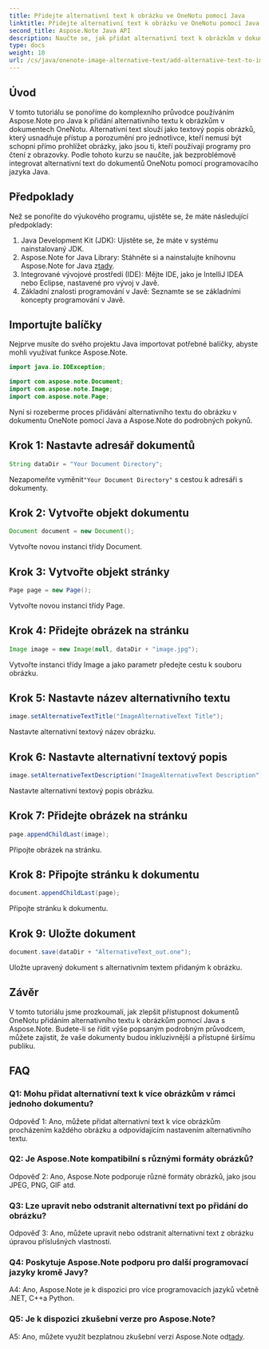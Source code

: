 ```yaml
---
title: Přidejte alternativní text k obrázku ve OneNotu pomocí Java
linktitle: Přidejte alternativní text k obrázku ve OneNotu pomocí Java
second_title: Aspose.Note Java API
description: Naučte se, jak přidat alternativní text k obrázkům v dokumentech OneNotu pomocí Java s Aspose.Note, čímž se zlepší přístupnost a inkluzivita.
type: docs
weight: 10
url: /cs/java/onenote-image-alternative-text/add-alternative-text-to-image/
---
```

## Úvod

V tomto tutoriálu se ponoříme do komplexního průvodce používáním Aspose.Note pro Java k přidání alternativního textu k obrázkům v dokumentech OneNotu. Alternativní text slouží jako textový popis obrázků, který usnadňuje přístup a porozumění pro jednotlivce, kteří nemusí být schopni přímo prohlížet obrázky, jako jsou ti, kteří používají programy pro čtení z obrazovky. Podle tohoto kurzu se naučíte, jak bezproblémově integrovat alternativní text do dokumentů OneNotu pomocí programovacího jazyka Java.

## Předpoklady

Než se ponoříte do výukového programu, ujistěte se, že máte následující předpoklady:

1. Java Development Kit (JDK): Ujistěte se, že máte v systému nainstalovaný JDK.
2.  Aspose.Note for Java Library: Stáhněte si a nainstalujte knihovnu Aspose.Note for Java z[tady](https://releases.aspose.com/note/java/).
3. Integrované vývojové prostředí (IDE): Mějte IDE, jako je IntelliJ IDEA nebo Eclipse, nastavené pro vývoj v Javě.
4. Základní znalosti programování v Javě: Seznamte se se základními koncepty programování v Javě.

## Importujte balíčky

Nejprve musíte do svého projektu Java importovat potřebné balíčky, abyste mohli využívat funkce Aspose.Note.

```java
import java.io.IOException;

import com.aspose.note.Document;
import com.aspose.note.Image;
import com.aspose.note.Page;
```

Nyní si rozeberme proces přidávání alternativního textu do obrázku v dokumentu OneNote pomocí Java a Aspose.Note do podrobných pokynů.

## Krok 1: Nastavte adresář dokumentů

```java
String dataDir = "Your Document Directory";
```

 Nezapomeňte vyměnit`"Your Document Directory"` s cestou k adresáři s dokumenty.

## Krok 2: Vytvořte objekt dokumentu

```java
Document document = new Document();
```

Vytvořte novou instanci třídy Document.

## Krok 3: Vytvořte objekt stránky

```java
Page page = new Page();
```

Vytvořte novou instanci třídy Page.

## Krok 4: Přidejte obrázek na stránku

```java
Image image = new Image(null, dataDir + "image.jpg");
```

Vytvořte instanci třídy Image a jako parametr předejte cestu k souboru obrázku.

## Krok 5: Nastavte název alternativního textu

```java
image.setAlternativeTextTitle("ImageAlternativeText Title");
```

Nastavte alternativní textový název obrázku.

## Krok 6: Nastavte alternativní textový popis

```java
image.setAlternativeTextDescription("ImageAlternativeText Description");
```

Nastavte alternativní textový popis obrázku.

## Krok 7: Přidejte obrázek na stránku

```java
page.appendChildLast(image);
```

Připojte obrázek na stránku.

## Krok 8: Připojte stránku k dokumentu

```java
document.appendChildLast(page);
```

Připojte stránku k dokumentu.

## Krok 9: Uložte dokument

```java
document.save(dataDir + "AlternativeText_out.one");
```

Uložte upravený dokument s alternativním textem přidaným k obrázku.

## Závěr

V tomto tutoriálu jsme prozkoumali, jak zlepšit přístupnost dokumentů OneNotu přidáním alternativního textu k obrázkům pomocí Java s Aspose.Note. Budete-li se řídit výše popsaným podrobným průvodcem, můžete zajistit, že vaše dokumenty budou inkluzivnější a přístupné širšímu publiku.

## FAQ

### Q1: Mohu přidat alternativní text k více obrázkům v rámci jednoho dokumentu?

Odpověď 1: Ano, můžete přidat alternativní text k více obrázkům procházením každého obrázku a odpovídajícím nastavením alternativního textu.

### Q2: Je Aspose.Note kompatibilní s různými formáty obrázků?

Odpověď 2: Ano, Aspose.Note podporuje různé formáty obrázků, jako jsou JPEG, PNG, GIF atd.

### Q3: Lze upravit nebo odstranit alternativní text po přidání do obrázku?

Odpověď 3: Ano, můžete upravit nebo odstranit alternativní text z obrázku úpravou příslušných vlastností.

### Q4: Poskytuje Aspose.Note podporu pro další programovací jazyky kromě Javy?

A4: Ano, Aspose.Note je k dispozici pro více programovacích jazyků včetně .NET, C++a Python.

### Q5: Je k dispozici zkušební verze pro Aspose.Note?

 A5: Ano, můžete využít bezplatnou zkušební verzi Aspose.Note od[tady](https://releases.aspose.com/).